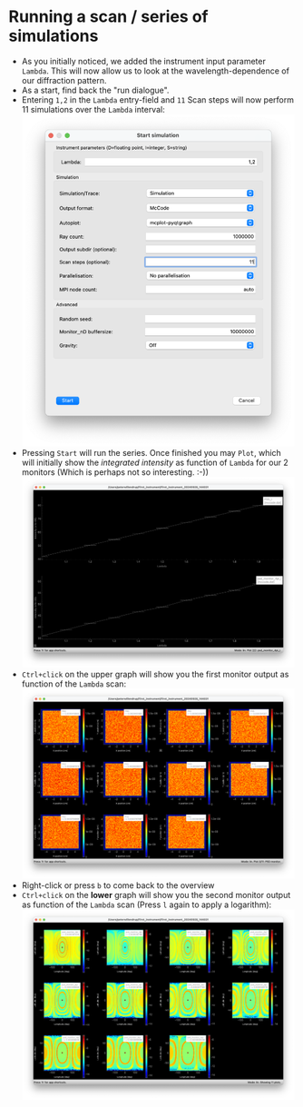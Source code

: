 # Running a scan / series of simulations
- As you initially noticed, we added the instrument input parameter `Lambda`. This will now allow us to look at the wavelength-dependence of our diffraction pattern.
- As a start, find back the "run dialogue". 
- Entering `1,2` in the `Lambda` entry-field and `11` Scan steps will now perform 11 simulations over the `Lambda` interval:
![Define a series](scan1.png)
- Pressing `Start` will run the series. Once finished you may `Plot`, which will initially show the *integrated intensity* as function of `Lambda` for our 2 monitors (Which is perhaps not so interesting. :-))
![Output1](scan2.png)
- `Ctrl+click` on the upper graph will show you the first monitor output as function of the `Lambda` scan:
![Output2](scan3.png)
- Right-click or press `b` to come back to the overview
- `Ctrl+click` on the **lower** graph will show you the second monitor output as function of the `Lambda` scan (Press `l` again to apply a logarithm):
![Output3](scan4.png)